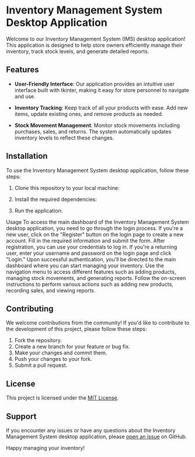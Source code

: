 # Inventory Management System Desktop Application

Welcome to our Inventory Management System (IMS) desktop application! This application is designed to help store owners efficiently manage their inventory, track stock levels, and generate detailed reports.

## Features

- **User-Friendly Interface**: Our application provides an intuitive user interface built with tkinter, making it easy for store personnel to navigate and use.
  
- **Inventory Tracking**: Keep track of all your products with ease. Add new items, update existing ones, and remove products as needed.

- **Stock Movement Management**: Monitor stock movements including purchases, sales, and returns. The system automatically updates inventory levels to reflect these changes.

## Installation

To use the Inventory Management System desktop application, follow these steps:

1. Clone this repository to your local machine:

2. Install the required dependencies:

3. Run the application:

Usage
To access the main dashboard of the Inventory Management System desktop application, you need to go through the login process.
If you're a new user, click on the "Register" button on the login page to create a new account. Fill in the required information and submit the form.
After registration, you can use your credentials to log in.
If you're a returning user, enter your username and password on the login page and click "Login."
Upon successful authentication, you'll be directed to the main dashboard where you can start managing your inventory.
Use the navigation menu to access different features such as adding products, managing stock movements, and generating reports.
Follow the on-screen instructions to perform various actions such as adding new products, recording sales, and viewing reports.

## Contributing

We welcome contributions from the community! If you'd like to contribute to the development of this project, please follow these steps:

1. Fork the repository.
2. Create a new branch for your feature or bug fix.
3. Make your changes and commit them.
4. Push your changes to your fork.
5. Submit a pull request.

## License

This project is licensed under the [MIT License](LICENSE).

## Support

If you encounter any issues or have any questions about the Inventory Management System desktop application, please [open an issue](https://github.com/your-repository/issues) on GitHub.

Happy managing your inventory!
